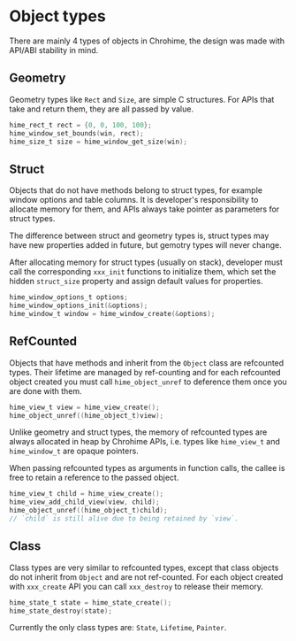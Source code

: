 # Object types

There are mainly 4 types of objects in Chrohime, the design was made with
API/ABI stability in mind.

## Geometry

Geometry types like `Rect` and `Size`, are simple C structures. For APIs that
take and return them, they are all passed by value.

```c
hime_rect_t rect = {0, 0, 100, 100};
hime_window_set_bounds(win, rect);
hime_size_t size = hime_window_get_size(win);
```

## Struct

Objects that do not have methods belong to struct types, for example window
options and table columns. It is developer's responsibility to allocate memory
for them, and APIs always take pointer as parameters for struct types.

The difference between struct and geometry types is, struct types may have new
properties added in future, but gemotry types will never change.

After allocating memory for struct types (usually on stack), developer must
call the corresponding `xxx_init` functions to initialize them, which set the
hidden `struct_size` property and assign default values for properties.

```c
hime_window_options_t options;
hime_window_options_init(&options);
hime_window_t window = hime_window_create(&options);
```

## RefCounted

Objects that have methods and inherit from the `Object` class are refcounted
types. Their lifetime are managed by ref-counting and for each refcounted object
created you must call `hime_object_unref` to deference them once you are done
with them.

```c
hime_view_t view = hime_view_create();
hime_object_unref((hime_object_t)view);
```

Unlike geometry and struct types, the memory of refcounted types are always
allocated in heap by Chrohime APIs, i.e. types like `hime_view_t` and
`hime_window_t` are opaque pointers.

When passing refcounted types as arguments in function calls, the callee is free
to retain a reference to the passed object.

```c
hime_view_t child = hime_view_create();
hime_view_add_child_view(view, child);
hime_object_unref((hime_object_t)child);
// `child` is still alive due to being retained by `view`.
```

## Class

Class types are very similar to refcounted types, except that class objects do
not inherit from `Object` and are not ref-counted. For each object created with
`xxx_create` API you can call `xxx_destroy` to release their memory.

```c
hime_state_t state = hime_state_create();
hime_state_destroy(state);
```

Currently the only class types are: `State`, `Lifetime`, `Painter`.
